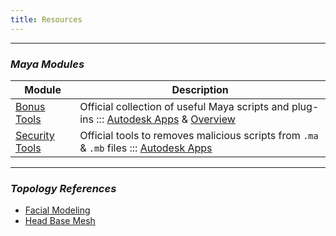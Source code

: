 ```yaml
---
title: Resources
---
```


___
### *Maya Modules*

| Module                | Description         
| --------------------  | --------------------
| [Bonus Tools](https://u.pcloud.link/publink/show?code=XZQ44HXZGRp3myMYEhkh1H7mbXnlG4wow2uX)  | Official collection of useful Maya scripts and plug-ins ::: [Autodesk Apps](https://apps.autodesk.com/MAYA/fr/Detail/Index?id=8115150172702393827&os=Win64&appLang=en) & [Overview](https://www.youtube.com/watch?v=JX6CBJXErQE&list=PLRhyUhUvvnOTWQP527tK_msQwDgstzIc_)
| [Security Tools](https://u.pcloud.link/publink/show?code=XZm44HXZQj7dJGEUb1z4R8pU1q6EyXF2TLJX)  | Official tools to removes malicious scripts from `.ma` & `.mb` files ::: [Autodesk Apps](https://apps.autodesk.com/MAYA/fr/Detail/Index?id=8637238041954239715&os=Win64&appLang=en)  

___
### *Topology References*

- [Facial Modeling](https://www.sergicaballer.com/3d-facial-modeling-timelapse/)  
- [Head Base Mesh](https://loicpinsard.netlify.app/basemesh/)  
